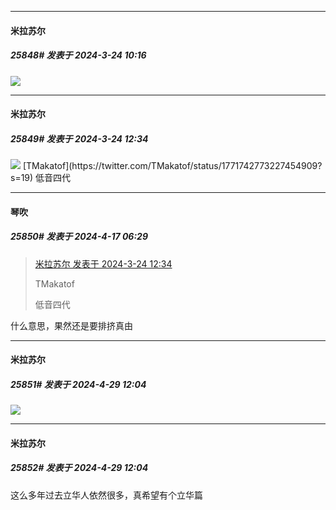 ﻿
*****

####  米拉苏尔  
##### 25848#       发表于 2024-3-24 10:16

<img src="https://p.sda1.dev/16/00de0a8a060c81e7addcb00735212569/CMP_20240324101630968.jpg" referrerpolicy="no-referrer">


*****

####  米拉苏尔  
##### 25849#       发表于 2024-3-24 12:34

<img src="https://p.sda1.dev/16/b4bb73ce96f6df92a11a599f906d2104/CMP_20240324123418417.jpg" referrerpolicy="no-referrer">
[TMakatof](https://twitter.com/TMakatof/status/1771742773227454909?s=19)
低音四代

*****

####  琴吹  
##### 25850#       发表于 2024-4-17 06:29

<blockquote><a href="httphttps://bbs.saraba1st.com/2b/forum.php?mod=redirect&amp;goto=findpost&amp;pid=64357723&amp;ptid=1336553" target="_blank">米拉苏尔 发表于 2024-3-24 12:34</a>

TMakatof

低音四代</blockquote>
什么意思，果然还是要排挤真由

*****

####  米拉苏尔  
##### 25851#       发表于 2024-4-29 12:04

<img src="https://p.sda1.dev/17/a2f43586954ad746de8d10748b136ff5/CMP_20240429120405269.jpg" referrerpolicy="no-referrer">

*****

####  米拉苏尔  
##### 25852#       发表于 2024-4-29 12:04

这么多年过去立华人依然很多，真希望有个立华篇

